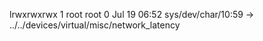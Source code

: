 lrwxrwxrwx 1 root root 0 Jul 19 06:52 sys/dev/char/10:59 -> ../../devices/virtual/misc/network_latency
